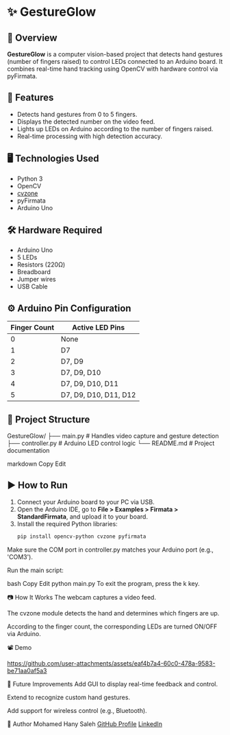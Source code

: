 # ✨ GestureGlow

## 📌 Overview
**GestureGlow** is a computer vision-based project that detects hand gestures (number of fingers raised) to control LEDs connected to an Arduino board. It combines real-time hand tracking using OpenCV with hardware control via pyFirmata.

## 🎯 Features
- Detects hand gestures from 0 to 5 fingers.
- Displays the detected number on the video feed.
- Lights up LEDs on Arduino according to the number of fingers raised.
- Real-time processing with high detection accuracy.

## 🖥️ Technologies Used
- Python 3
- OpenCV
- [cvzone](https://github.com/cvzone/cvzone)
- pyFirmata
- Arduino Uno

## 🛠️ Hardware Required
- Arduino Uno
- 5 LEDs
- Resistors (220Ω)
- Breadboard
- Jumper wires
- USB Cable

## ⚙️ Arduino Pin Configuration
| Finger Count | Active LED Pins |
|--------------|-----------------|
| 0            | None            |
| 1            | D7              |
| 2            | D7, D9          |
| 3            | D7, D9, D10     |
| 4            | D7, D9, D10, D11|
| 5            | D7, D9, D10, D11, D12 |

## 📂 Project Structure
GestureGlow/ ├── main.py # Handles video capture and gesture detection ├── controller.py # Arduino LED control logic └── README.md # Project documentation

markdown
Copy
Edit

## ▶️ How to Run
1. Connect your Arduino board to your PC via USB.
2. Open the Arduino IDE, go to **File > Examples > Firmata > StandardFirmata**, and upload it to your board.
3. Install the required Python libraries:
   ```bash
   pip install opencv-python cvzone pyfirmata
Make sure the COM port in controller.py matches your Arduino port (e.g., 'COM3').

Run the main script:

bash
Copy
Edit
python main.py
To exit the program, press the k key.

📷 How It Works
The webcam captures a video feed.

The cvzone module detects the hand and determines which fingers are up.

According to the finger count, the corresponding LEDs are turned ON/OFF via Arduino.

📽️ Demo

https://github.com/user-attachments/assets/eaf4b7a4-60c0-478a-9583-be71aa0af5a3



🔮 Future Improvements
Add GUI to display real-time feedback and control.

Extend to recognize custom hand gestures.

Add support for wireless control (e.g., Bluetooth).

🧠 Author
Mohamed Hany Saleh
[GitHub Profile](https://github.com/Mohamed-Hany-Saleh)
[LinkedIn](https://www.linkedin.com/in/mohammad-hany12/)

